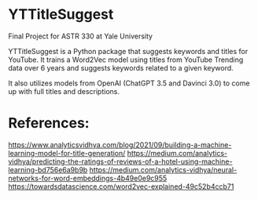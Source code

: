 # YTTitleSuggest
Final Project for ASTR 330 at Yale University

YTTitleSuggest is a Python package that suggests keywords and titles for YouTube. It trains a Word2Vec model using titles from YouTube Trending data over 6 years
and suggests keywords related to a given keyword. 

It also utilizes models from OpenAI (ChatGPT 3.5 and Davinci 3.0) to come up with full titles and descriptions. 

# References: 

https://www.analyticsvidhya.com/blog/2021/09/building-a-machine-learning-model-for-title-generation/ 
https://medium.com/analytics-vidhya/predicting-the-ratings-of-reviews-of-a-hotel-using-machine-learning-bd756e6a9b9b
https://medium.com/analytics-vidhya/neural-networks-for-word-embeddings-4b49e0e9c955
https://towardsdatascience.com/word2vec-explained-49c52b4ccb71
